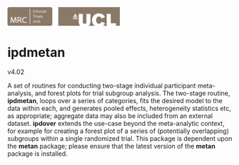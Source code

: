 <a href ="https://www.ctu.mrc.ac.uk/"><img src="MRCCTU_at_UCL_Logo.png" width="50%" /></a>

# ipdmetan
v4.02

A set of routines for conducting two-stage individual participant meta-analysis, and forest plots for trial subgroup analysis. The two-stage routine, **ipdmetan**, loops over a series of categories, fits the desired model to the data within each, and generates pooled effects, heterogeneity statistics etc, as appropriate; aggregate data may also be included from an external dataset. **ipdover** extends the use-case beyond the meta-analytic context, for example for creating a forest plot of a series of (potentially overlapping) subgroups within a single randomized trial.  This package is dependent upon the **metan** package; please ensure that the latest version of the **metan** package is installed.
